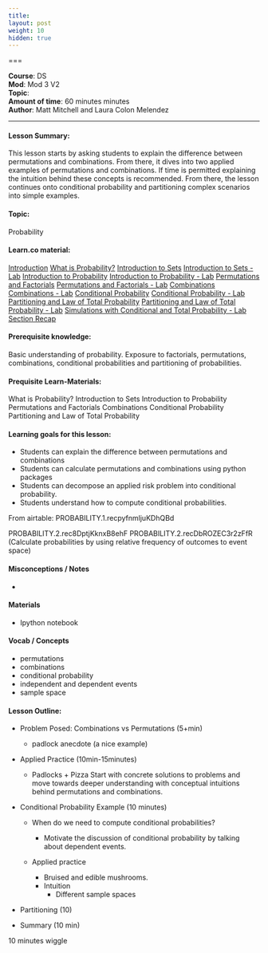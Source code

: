 ```yaml
---
title: 
layout: post
weight: 10
hidden: true
---
```


===


**Course**: DS   <br/>
**Mod**: Mod 3 V2         <br/>
**Topic**:    <br/>
**Amount of time**: 60 minutes  minutes  <br/>
**Author**: Matt Mitchell and Laura Colon Melendez


***

#### Lesson Summary:

This lesson starts by asking students to explain the difference between permutations and combinations. From there, it dives into two applied examples of permutations and combinations. If time is permitted explaining the intuition behind these concepts is recommended. From there, the lesson continues onto conditional probability and partitioning complex scenarios into simple examples.

#### Topic:

Probability

#### Learn.co material:

[Introduction](https://github.com/learn-co-curriculum/dsc-probability-section-intro)
[What is Probability?](https://github.com/learn-co-curriculum/dsc-probability-introduction)
[Introduction to Sets](https://github.com/learn-co-curriculum/dsc-intro-to-sets)
[Introduction to Sets - Lab](https://github.com/learn-co-curriculum/dsc-intro-to-sets-lab)
[Introduction to Probability](https://github.com/learn-co-curriculum/dsc-intro-to-probability)
[Introduction to Probability - Lab](https://github.com/learn-co-curriculum/dsc-intro-to-probability-lab)
[Permutations and Factorials](https://github.com/learn-co-curriculum/dsc-permutations-and-factorials)
[Permutations and Factorials - Lab](https://github.com/learn-co-curriculum/dsc-permutations-and-factorials-lab)
[Combinations](https://github.com/learn-co-curriculum/dsc-combinations)
[Combinations - Lab](https://github.com/learn-co-curriculum/dsc-combinations-lab)
[Conditional Probability](https://github.com/learn-co-curriculum/dsc-conditional-probability)
[Conditional Probability - Lab](https://github.com/learn-co-curriculum/dsc-conditional-probability-lab)
[Partitioning and Law of Total Probability](https://github.com/learn-co-curriculum/dsc-law-of-total-probability)
[Partitioning and Law of Total Probability - Lab](https://github.com/learn-co-curriculum/dsc-law-of-total-probability-lab)
[Simulations with Conditional and Total Probability - Lab](https://github.com/learn-co-curriculum/dsc-probability-simulations-lab)
[Section Recap](https://github.com/learn-co-curriculum/dsc-probability-section-recap)

#### Prerequisite knowledge:

Basic understanding of probability.
Exposure to factorials, permutations, combinations, conditional probabilities and partitioning of probabilities.

#### Prequisite Learn-Materials:


What is Probability?
Introduction to Sets
Introduction to Probability
Permutations and Factorials
Combinations
Conditional Probability
Partitioning and Law of Total Probability


#### Learning goals for this lesson:


* Students can explain the difference between permutations and combinations
* Students can calculate permutations and combinations using python packages
* Students can decompose an applied risk problem into conditional probability.
* Students understand how to compute conditional probabilities. 


From airtable:
PROBABILITY.1.recpyfnmljuKDhQBd

PROBABILITY.2.rec8DptjKknxB8ehF
PROBABILITY.2.recDbROZEC3r2zFfR (Calculate probabilities by using relative frequency of outcomes to event space)



#### Misconceptions / Notes

* 

#### Materials
- Ipython notebook

#### Vocab / Concepts 

* permutations
* combinations
* conditional probability
* independent and dependent events
* sample space 

#### Lesson Outline:

* Problem Posed: Combinations vs Permutations (5+min)
	* padlock anecdote (a nice example)
* Applied Practice (10min-15minutes)
	* Padlocks + Pizza
	Start with concrete solutions to problems and move towards deeper understanding with conceptual intuitions behind permutations and combinations.
    
* Conditional Probability Example (10 minutes)
    * When do we need to compute conditional probabilities?
        * Motivate the discussion of conditional probability by talking about dependent events. 
        
    * Applied practice
        * Bruised and edible mushrooms.
        * Intuition
            * Different sample spaces 
            
* Partitioning (10)
* Summary (10 min)

10 minutes wiggle